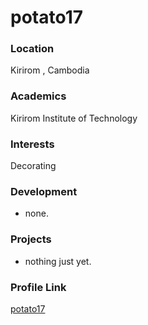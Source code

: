 # potato17

### Location

Kirirom , Cambodia


### Academics

Kirirom Institute of Technology

### Interests

Decorating

### Development

- none.

### Projects

- nothing just yet.

### Profile Link

[potato17](https://github.com/potato17)
